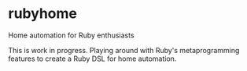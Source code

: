 # rubyhome
Home automation for Ruby enthusiasts

This is work in progress. Playing around with Ruby's metaprogramming features to
create a Ruby DSL for home automation.


